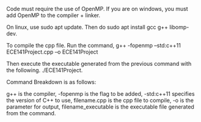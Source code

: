 Code must require the use of OpenMP. If you are on windows, you must add  OpenMP to the compiler + linker. 

On linux, use sudo apt update. Then do sudo apt install gcc g++ libomp-dev. 


To compile the cpp file. Run the command, g++ -fopenmp –std:c++11 ECE141Project.cpp –o ECE141Project

Then execute the executable generated from the previous command with the following. ./ECE141Project.


Command Breakdown is as follows:

g++ is the compiler, -fopenmp is the flag to be added, -std:c++11 specifies the version of C++ to use, filename.cpp is the cpp file to compile, -o is the parameter for output, filename_executable is the executable file generated from the command. 

